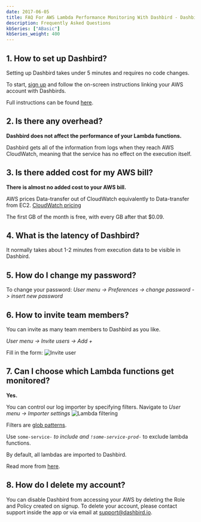 ```yaml
---
date: 2017-06-05
title: FAQ For AWS Lambda Performance Monitoring With Dashbird - Dashbird Help
description: Frequently Asked Questions
kbSeries: ["ABasic"]
kbSeries_weight: 400
---
```


## 1. How to set up Dashbird?
Setting up Dashbird takes under 5 minutes and requires no code changes.

To start, [sign up](/signup) and follow the on-screen instructions linking your AWS account with Dashbirds.

Full instructions can be found [here](/help/basic/get-started).

## 2. Is there any overhead?
**Dashbird does not affect the performance of your Lambda functions.**

Dashbird gets all of the information from logs when they reach AWS CloudWatch, meaning that the service has no effect on the execution itself.

## 3. Is there added cost for my AWS bill?
**There is almost no added cost to your AWS bill.**

AWS prices Data-transfer out of CloudWatch equivalently to Data-transfer from EC2.
<a href="https://aws.amazon.com/cloudwatch/pricing/" target='_blank'>CloudWatch pricing</a>

The first GB of the month is free, with every GB after that $0.09.

## 4. What is the latency of Dashbird?
It normally takes about 1-2 minutes from execution data to be visible in Dashbird.

## 5. How do I change my password?
To change your password:
_User menu -> Preferences -> change password -> insert new password_

## 6. How to invite team members?
You can invite as many team members to Dashbird as you like.

_User menu -> Invite users -> Add +_

Fill in the form:
![Invite user](/images/help/inviteuser.png 'Invite user')

## 7. Can I choose which Lambda functions get monitored?
**Yes.**

You can control our log importer by specifying filters.
Navigate to _User menu -> Importer settings_
![Lambda filtering](/images/help/filtering.png 'Lambda filtering')

Filters are <a href='https://en.wikipedia.org/wiki/Glob_(programming)' target='_blank'>glob patterns</a>.

Use <code>some-service-*</code> to include and <code>!some-service-prod-*</code> to exclude lambda functions.

By default, all lambdas are imported to Dashbird.

Read more from [here](/help/settings/configuring-dashbird/).

## 8. How do I delete my account?
You can disable Dashbird from accessing your AWS by deleting the Role and Policy created on signup.
To delete your account, please contact support inside the app or via email at <a href='mailto: support@dashbird.io'>support@dashbird.io</a>.
